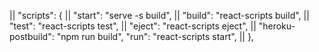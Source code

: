   || "scripts": {
  ||   "start": "serve -s build",
  ||   "build": "react-scripts build",
  ||   "test": "react-scripts test",
  ||   "eject": "react-scripts eject",
  ||   "heroku-postbuild": "npm run build",
        "run": "react-scripts start",
  || },